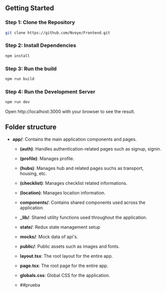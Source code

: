 ## Getting Started

### Step 1: Clone the Repository

```bash
git clone https://github.com/Nvoye/Frontend.git
```

### Step 2: Install Dependencies

```bash
npm install
```

### Step 3: Run the build

```bash
npm run build
```

### Step 4: Run the Development Server

```bash
npm run dev
```

Open http://localhost:3000 with your browser to see the result.

## Folder structure

- **app/**: Contains the main application components and pages.
  - **(auth)**: Handles authentication-related pages such as signup, signin.
  - **(profile)**: Manages profile.
  - **(hubs)**: Manages hub and related pages suchs as transport, housing, etc.
  - **(checklist)**: Manages checklist related informations.
  - **(location)**: Manages location information.
  - **components/**: Contains shared components used across the application.
  - **\_lib/**: Shared utility functions used throughout the application.
  - **state/**: Redux state management setup
  - **mocks/**: Mock data of api's.
  - **public/**: Public assets such as images and fonts.
  - **layout.tsx**: The root layout for the entire app.
  - **page.tsx**: The root page for the entire app.
  - **globals.css**: Global CSS for the application.
 
  - ##prueba
